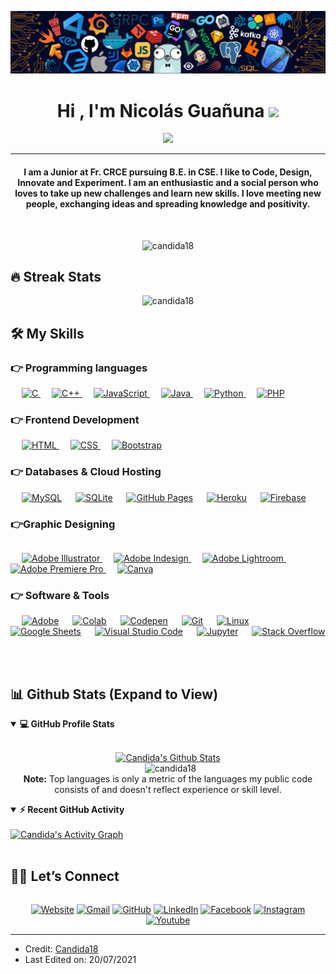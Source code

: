 
![header](img/header_.png)

  <h1 align="center">Hi , I'm Nicolás Guañuna <img src="https://media.giphy.com/media/hvRJCLFzcasrR4ia7z/giphy.gif" width="35"></h1>
<p align="center">
  <a href="https://github.com/DenverCoder1/readme-typing-svg"><img src="https://readme-typing-svg.herokuapp.com?lines=Full+Stack+Developer;center=true&amp;width=500&amp;height=50"></a>
</p>
<hr>
<h4 align="center">I am a Junior at Fr. CRCE pursuing B.E. in CSE. I like to Code, Design, Innovate and Experiment. I am an enthusiastic and a social person who loves to take up new challenges and learn new skills. I love meeting new people, exchanging ideas and spreading knowledge and positivity.</h4><div class="google-auto-placed ap_container" style="width: 100%; height: auto; clear: both; text-align: center;"><ins data-ad-format="auto" class="adsbygoogle adsbygoogle-noablate" data-ad-client="ca-pub-5867915342436534" data-adsbygoogle-status="done" style="display: block; margin: auto; background-color: transparent; height: 0px;" data-ad-status="unfilled"><div id="aswift_2_host" style="border: none; height: 0px; width: 1150px; margin: 0px; padding: 0px; position: relative; visibility: visible; background-color: transparent; display: inline-block; overflow: hidden; opacity: 0;"><iframe id="aswift_2" name="aswift_2" style="left: 0px; position: absolute; top: 0px; border: 0px; width: 1150px; height: 0px; min-height: auto; max-height: none; min-width: auto; max-width: none;" sandbox="allow-forms allow-popups allow-popups-to-escape-sandbox allow-same-origin allow-scripts allow-top-navigation-by-user-activation" width="1150" height="0" frameborder="0" marginwidth="0" marginheight="0" vspace="0" hspace="0" allowtransparency="true" scrolling="no" allow="attribution-reporting; run-ad-auction" src="https://pagead2.googlesyndication.com/pagead/ads?client=ca-pub-5867915342436534&amp;output=html&amp;h=280&amp;adk=196223603&amp;adf=1479443332&amp;w=1150&amp;fwrn=4&amp;fwrnh=100&amp;lmt=1760700880&amp;num_ads=1&amp;rafmt=1&amp;armr=3&amp;sem=mc&amp;pwprc=3343622871&amp;ad_type=text_image&amp;format=1150x280&amp;url=https%3A%2F%2Fgithubprofile.com%2Ftemplates%2FCandida18&amp;fwr=0&amp;pra=3&amp;rh=200&amp;rw=1150&amp;rpe=1&amp;resp_fmts=3&amp;wgl=1&amp;fa=27&amp;uach=WyJXaW5kb3dzIiwiMTkuMC4wIiwieDg2IiwiIiwiMTQxLjAuNzM5MC43OCIsbnVsbCwwLG51bGwsIjY0IixbWyJHb29nbGUgQ2hyb21lIiwiMTQxLjAuNzM5MC43OCJdLFsiTm90P0FfQnJhbmQiLCI4LjAuMC4wIl0sWyJDaHJvbWl1bSIsIjE0MS4wLjczOTAuNzgiXV0sMF0.&amp;abgtt=6&amp;dt=1760700880844&amp;bpp=1&amp;bdt=286&amp;idt=-M&amp;shv=r20251016&amp;mjsv=m202510140101&amp;ptt=9&amp;saldr=aa&amp;abxe=1&amp;eo_id_str=ID%3D446276ad63d02b35%3AT%3D1760700649%3ART%3D1760700649%3AS%3DAA-AfjZJOn-KDicjK4j_psoYk_ug&amp;prev_fmts=0x0%2C1200x280&amp;nras=3&amp;correlator=4208908798115&amp;frm=20&amp;pv=1&amp;u_tz=120&amp;u_his=7&amp;u_h=768&amp;u_w=1366&amp;u_ah=720&amp;u_aw=1366&amp;u_cd=24&amp;u_sd=1&amp;dmc=8&amp;adx=101&amp;ady=987&amp;biw=1351&amp;bih=599&amp;scr_x=0&amp;scr_y=0&amp;eid=95373555%2C31095218%2C31095301%2C42531705%2C95372730%2C95373013%2C95374047&amp;oid=2&amp;pvsid=3979576904766038&amp;tmod=786308909&amp;uas=0&amp;nvt=1&amp;ref=https%3A%2F%2Fgithubprofile.com%2Ftemplates%2F3&amp;fc=1408&amp;brdim=0%2C0%2C0%2C0%2C1366%2C0%2C1366%2C720%2C1366%2C599&amp;vis=1&amp;rsz=%7C%7Cs%7C&amp;abl=NS&amp;fu=128&amp;bc=31&amp;bz=1&amp;td=1&amp;tdf=2&amp;nt=1&amp;ifi=3&amp;uci=a!3&amp;btvi=1&amp;fsb=1&amp;dtd=6" data-google-container-id="a!3" tabindex="0" title="Advertisement" aria-label="Advertisement" data-google-query-id="CPj7z_SRq5ADFftqFQgdfG0l_A" data-load-complete="true"></iframe></div></ins></div>
<br>
<p align="center"> <img src="https://komarev.com/ghpvc/?username=candida18&amp;label=Profile%20views&amp;color=0e75b6&amp;style=plastic" alt="candida18"> </p>
<h2 id="-streak-stats">🔥 Streak Stats</h2>
<p align="center"><img src="https://github-readme-streak-stats.herokuapp.com/?user=candida18&amp;theme=algolia" alt="candida18"></p>
<h2 id="️-my-skills">🛠️ My Skills</h2>
<h3 id="-programming-languages">👉 Programming languages</h3>
<p align="left"> 
    
  <a href="https://www.cprogramming.com/" target="_blank"> 
    <img alt="C" src="https://img.shields.io/badge/C%20-%232370ED.svg?logo=c&amp;logoColor=white">
  </a> 
   
  <a href="https://www.w3schools.com/cpp/" target="_blank"> 
    <img alt="C++" src="https://img.shields.io/badge/C++%20-%2300599C.svg?logo=c%2B%2B&amp;logoColor=white">
  </a> 
   
  <a href="https://developer.mozilla.org/en-US/docs/Web/JavaScript" target="_blank"> 
     <img alt="JavaScript" src="https://img.shields.io/badge/JavaScript%20-%23F7DF1E.svg?logo=javascript&amp;logoColor=black">
   </a>
   
  <a href="https://www.java.com" target="_blank"> 
    <img alt="Java" src="https://img.shields.io/badge/Java-%23007396.svg?logo=java&amp;logoColor=white">
  </a>
   
   <a href="https://www.python.org" target="_blank">
    <img alt="Python" src="https://img.shields.io/badge/Python%20-%2314354C.svg?logo=python&amp;logoColor=white">
  </a>
   
  <a href="https://www.php.net/">
    <img alt="PHP" src="https://img.shields.io/badge/PHP-%23777BB4.svg?logo=php&amp;logoColor=white">
  </a>
</p>
<h3 id="-frontend-development">👉 Frontend Development</h3>
<p align="left"> 
    
  <a href="https://www.w3.org/html/" target="_blank"> 
   <img alt="HTML" src="https://img.shields.io/badge/HTML5%20-%23E34F26.svg?logo=html5&amp;logoColor=white">
  </a>   
   
  <a href="https://www.w3schools.com/css/" target="_blank">
    <img alt="CSS" src="https://img.shields.io/badge/CSS%20-%231572B6.svg?logo=css3&amp;logoColor=white">
  </a> 
    
  <a href="https://getbootstrap.com" target="_blank"> 
    <img alt="Bootstrap" src="https://img.shields.io/badge/Bootstrap-%23563D7C.svg?style=flat&amp;logo=bootstrap&amp;logoColor=white">
  </a>
</p>
<h3 id="-databases--cloud-hosting">👉 Databases &amp; Cloud Hosting</h3>
<p align="left">
   
    <a href="https://www.mysql.com/"><img alt="MySQL" src="https://img.shields.io/badge/MySQL-%2300f.svg?style=flat&amp;llogo=mysql&amp;logoColor=white"></a>
   
    <a href="https://www.sqlite.org/"><img alt="SQLite" src="https://img.shields.io/badge/sqlite-%2307405e.svg?style=flat&amp;logo=sqlite&amp;logoColor=white"></a>
   
    <a href="https://www.github.com"><img alt="GitHub Pages" src="https://img.shields.io/badge/GitHub%20Pages-%23327FC7.svg?style=flat&amp;llogo=github&amp;logoColor=white"></a>
   
    <a href="https://www.heroku.com/"><img alt="Heroku" src="https://img.shields.io/badge/Heroku%20-%23430098.svg?logo=heroku&amp;logoColor=white"></a>  
   
    <a href="https://firebase.google.com/"><img alt="Firebase" src="https://img.shields.io/badge/Firebase-%23316192.svg?logo=firebase&amp;logoColor=white"></a>
 </p>
<h3 id="graphic-designing">👉Graphic Designing</h3>
<div class="google-auto-placed" style="width: 100%; height: auto; clear: none; text-align: center;"><ins data-ad-format="auto" class="adsbygoogle adsbygoogle-noablate" data-ad-client="ca-pub-5867915342436534" data-adsbygoogle-status="done" style="display: block; margin: 10px auto; background-color: transparent; height: 0px;" data-ad-status="unfilled"><div id="aswift_4_host" style="border: none; height: 0px; width: 1150px; margin: 0px; padding: 0px; position: relative; visibility: visible; background-color: transparent; display: inline-block; overflow: hidden; opacity: 0;"><iframe id="aswift_4" name="aswift_4" style="left: 0px; position: absolute; top: 0px; border: 0px; width: 1150px; height: 0px; min-height: auto; max-height: none; min-width: auto; max-width: none;" sandbox="allow-forms allow-popups allow-popups-to-escape-sandbox allow-same-origin allow-scripts allow-top-navigation-by-user-activation" width="1150" height="0" frameborder="0" marginwidth="0" marginheight="0" vspace="0" hspace="0" allowtransparency="true" scrolling="no" allow="attribution-reporting; run-ad-auction" src="https://pagead2.googlesyndication.com/pagead/ads?client=ca-pub-5867915342436534&amp;output=html&amp;h=280&amp;adk=1296727556&amp;adf=3774456555&amp;pi=t.aa~a.4260891379~rp.1&amp;w=1150&amp;fwrn=4&amp;fwrnh=100&amp;lmt=1760700880&amp;rafmt=1&amp;to=qs&amp;pwprc=3343622871&amp;format=1150x280&amp;url=https%3A%2F%2Fgithubprofile.com%2Ftemplates%2FCandida18&amp;fwr=0&amp;pra=3&amp;rpe=1&amp;resp_fmts=3&amp;wgl=1&amp;fa=40&amp;uach=WyJXaW5kb3dzIiwiMTkuMC4wIiwieDg2IiwiIiwiMTQxLjAuNzM5MC43OCIsbnVsbCwwLG51bGwsIjY0IixbWyJHb29nbGUgQ2hyb21lIiwiMTQxLjAuNzM5MC43OCJdLFsiTm90P0FfQnJhbmQiLCI4LjAuMC4wIl0sWyJDaHJvbWl1bSIsIjE0MS4wLjczOTAuNzgiXV0sMF0.&amp;abgtt=6&amp;dt=1760700880861&amp;bpp=1&amp;bdt=303&amp;idt=0&amp;shv=r20251016&amp;mjsv=m202510140101&amp;ptt=9&amp;saldr=aa&amp;abxe=1&amp;eo_id_str=ID%3D446276ad63d02b35%3AT%3D1760700649%3ART%3D1760700649%3AS%3DAA-AfjZJOn-KDicjK4j_psoYk_ug&amp;prev_fmts=0x0%2C1200x280%2C1150x280%2C1150x280&amp;nras=5&amp;correlator=4208908798115&amp;frm=20&amp;pv=1&amp;u_tz=120&amp;u_his=7&amp;u_h=768&amp;u_w=1366&amp;u_ah=720&amp;u_aw=1366&amp;u_cd=24&amp;u_sd=1&amp;dmc=8&amp;adx=101&amp;ady=1811&amp;biw=1351&amp;bih=599&amp;scr_x=0&amp;scr_y=0&amp;eid=95373555%2C31095218%2C31095301%2C42531705%2C95372730%2C95373013%2C95374047&amp;oid=2&amp;pvsid=3979576904766038&amp;tmod=786308909&amp;uas=0&amp;nvt=1&amp;ref=https%3A%2F%2Fgithubprofile.com%2Ftemplates%2F3&amp;fc=1920&amp;brdim=0%2C0%2C0%2C0%2C1366%2C0%2C1366%2C720%2C1366%2C599&amp;vis=1&amp;rsz=%7C%7Cs%7C&amp;abl=NS&amp;fu=128&amp;bc=31&amp;bz=1&amp;td=1&amp;tdf=2&amp;nt=1&amp;ifi=5&amp;uci=a!5&amp;btvi=3&amp;fsb=1&amp;dtd=7" data-google-container-id="a!5" tabindex="0" title="Advertisement" aria-label="Advertisement" data-google-query-id="CPLp0PSRq5ADFaFvFQgdCZ4DWw" data-load-complete="true"></iframe></div></ins></div><p align="left">
   
   <a href="https://www.adobe.com/in/products/illustrator.html" target="_blank"> 
    <img alt="Adobe Illustrator" src="https://img.shields.io/badge/Adobe Illustrator-%23FF9A00.svg?style=flat&amp;logo=adobeillustrator&amp;logoColor=white">
  </a> 
   
  <a href="https://www.adobe.com/in/products/indesign.html" target="_blank"> 
    <img alt="Adobe Indesign" src="https://img.shields.io/badge/Adobe Indesign-%e749a0.svg?style=flat&amp;logo=adobeindesign&amp;logoColor=white"> 
  </a> 
     
  <a href="https://www.adobe.com/in/products/photoshop-lightroom.html" target="_blank"> 
    <img alt="Adobe Lightroom" src="https://img.shields.io/badge/Adobe Lightroom-%2300f.svg?style=flat&amp;logo=adobelightroom&amp;logoColor=white">
  </a>
    
  <a href="https://www.adobe.com/in/products/premiere.html" target="_blank"> 
   <img alt="Adobe Premiere Pro" src="https://img.shields.io/badge/Adobe Premiere Pro-%2300f.svg?style=flat&amp;logo=adobepremierepro&amp;logoColor=white">
  </a>
     
  <a href="#">
  	<img alt="Canva" src="https://img.shields.io/badge/Canva-%2300C4CC.svg?style=flat&amp;logo=Canva&amp;logoColor=white">
  </a>
 </p>
<h3 id="-software--tools">👉 Software &amp; Tools</h3>
<p>
   
    <a href="#"><img alt="Adobe" src="https://img.shields.io/badge/Adobe%20-%23FF0000.svg?logo=adobe&amp;logoColor=white"></a>
   
    <a href="#"><img alt="Colab" src="https://img.shields.io/badge/Colab-00b56a.svg?logo=google-colab&amp;logoColor=white"></a>
   
    <a href="#"><img alt="Codepen" src="https://img.shields.io/badge/Codepen-000000.svg?logo=codepen&amp;logoColor=white"></a>
   
    <a href="#"><img alt="Git" src="https://img.shields.io/badge/Git%20-%23F05033.svg?logo=git&amp;logoColor=white"></a>
   
    <a href="#"><img alt="Linux" src="https://img.shields.io/badge/Linux-FCC624?style=flat&amp;logo=linux&amp;logoColor=black"></a>
   
    <a href="#"><img alt="Google Sheets" src="https://img.shields.io/badge/Google%20Sheets%20-%2334A853.svg?logo=google%20sheets&amp;logoColor=white"></a>
   
    <a href="#"><img alt="Visual Studio Code" src="https://img.shields.io/badge/Visual%20Studio%20Code-0078d7.svg?logo=visual-studio-code&amp;logoColor=white"></a>
   
    <a href="#"><img alt="Jupyter" src="https://img.shields.io/badge/Jupyter%20-%23F37626.svg?logo=Jupyter&amp;logoColor=white"></a>
   
    <a href="#"><img alt="Stack Overflow" src="https://img.shields.io/badge/-Stack%20Overflow-FE7A16?logo=stack-overflow&amp;logoColor=white"></a>
   
</p>
<br>
<h2 id="-github-stats-expand-to-view">📊 Github Stats (Expand to View)</h2>
<details open=""> 
  <summary><b>💻 GitHub Profile Stats</b></summary>
  <br>
  <p align="center">
    <a href="https://github.com/anuraghazra/github-readme-stats"><img alt="Candida's Github Stats" src="https://github-readme-stats.vercel.app/api?username=candida18&amp;show_icons=true&amp;count_private=true&amp;theme=algolia" height="192px"></a>
<br>
  &nbsp;
	  <img src="https://github-readme-stats.vercel.app/api/top-langs?username=candida18&amp;show_icons=true&amp;locale=en&amp;layout=compact&amp;theme=algolia" alt="candida18" height="192px">
  <br>
  <b>Note:</b> Top languages is only a metric of the languages my public code consists of and doesn't reflect experience or skill level.
  </p>
</details>
<details open="">
  <summary><b>⚡ Recent GitHub Activity</b></summary>
  <br>
   <a href="https://github.com/Candida18"><img alt="Candida's Activity Graph" src="https://activity-graph.herokuapp.com/graph?username=candida18&amp;custom_title=Candida%20Noronha's%20Contribution%20Graph&amp;theme=react-dark"></a>
  <br>
</details>
<br>
<h2 id="️-lets-connect">🙋‍♀️ Let’s Connect</h2><div class="google-auto-placed ap_container" style="width: 100%; height: auto; clear: both; text-align: center;"><ins data-ad-format="auto" class="adsbygoogle adsbygoogle-noablate" data-ad-client="ca-pub-5867915342436534" data-adsbygoogle-status="done" style="display: block; margin: auto; background-color: transparent; height: 0px;" data-ad-status="unfilled"><div id="aswift_3_host" style="border: none; height: 0px; width: 1150px; margin: 0px; padding: 0px; position: relative; visibility: visible; background-color: transparent; display: inline-block; overflow: hidden; opacity: 0;"><iframe id="aswift_3" name="aswift_3" style="left: 0px; position: absolute; top: 0px; border: 0px; width: 1150px; height: 0px; min-height: auto; max-height: none; min-width: auto; max-width: none;" sandbox="allow-forms allow-popups allow-popups-to-escape-sandbox allow-same-origin allow-scripts allow-top-navigation-by-user-activation" width="1150" height="0" frameborder="0" marginwidth="0" marginheight="0" vspace="0" hspace="0" allowtransparency="true" scrolling="no" allow="attribution-reporting; run-ad-auction" src="https://pagead2.googlesyndication.com/pagead/ads?client=ca-pub-5867915342436534&amp;output=html&amp;h=280&amp;adk=196223603&amp;adf=3774456555&amp;w=1150&amp;fwrn=4&amp;fwrnh=100&amp;lmt=1760700880&amp;num_ads=1&amp;rafmt=1&amp;armr=3&amp;sem=mc&amp;pwprc=3343622871&amp;ad_type=text_image&amp;format=1150x280&amp;url=https%3A%2F%2Fgithubprofile.com%2Ftemplates%2FCandida18&amp;fwr=0&amp;pra=3&amp;rh=200&amp;rw=1150&amp;rpe=1&amp;resp_fmts=3&amp;wgl=1&amp;fa=27&amp;uach=WyJXaW5kb3dzIiwiMTkuMC4wIiwieDg2IiwiIiwiMTQxLjAuNzM5MC43OCIsbnVsbCwwLG51bGwsIjY0IixbWyJHb29nbGUgQ2hyb21lIiwiMTQxLjAuNzM5MC43OCJdLFsiTm90P0FfQnJhbmQiLCI4LjAuMC4wIl0sWyJDaHJvbWl1bSIsIjE0MS4wLjczOTAuNzgiXV0sMF0.&amp;abgtt=6&amp;dt=1760700880844&amp;bpp=1&amp;bdt=287&amp;idt=0&amp;shv=r20251016&amp;mjsv=m202510140101&amp;ptt=9&amp;saldr=aa&amp;abxe=1&amp;eo_id_str=ID%3D446276ad63d02b35%3AT%3D1760700649%3ART%3D1760700649%3AS%3DAA-AfjZJOn-KDicjK4j_psoYk_ug&amp;prev_fmts=0x0%2C1200x280%2C1150x280&amp;nras=4&amp;correlator=4208908798115&amp;frm=20&amp;pv=1&amp;u_tz=120&amp;u_his=7&amp;u_h=768&amp;u_w=1366&amp;u_ah=720&amp;u_aw=1366&amp;u_cd=24&amp;u_sd=1&amp;dmc=8&amp;adx=101&amp;ady=2224&amp;biw=1351&amp;bih=599&amp;scr_x=0&amp;scr_y=0&amp;eid=95373555%2C31095218%2C31095301%2C42531705%2C95372730%2C95373013%2C95374047&amp;oid=2&amp;pvsid=3979576904766038&amp;tmod=786308909&amp;uas=0&amp;nvt=1&amp;ref=https%3A%2F%2Fgithubprofile.com%2Ftemplates%2F3&amp;fc=1408&amp;brdim=0%2C0%2C0%2C0%2C1366%2C0%2C1366%2C720%2C1366%2C599&amp;vis=1&amp;rsz=%7C%7Cs%7C&amp;abl=NS&amp;fu=128&amp;bc=31&amp;bz=1&amp;td=1&amp;tdf=2&amp;nt=1&amp;ifi=4&amp;uci=a!4&amp;btvi=2&amp;fsb=1&amp;dtd=7" data-google-container-id="a!4" tabindex="0" title="Advertisement" aria-label="Advertisement" data-google-query-id="CLKJ0PSRq5ADFV9uFQgdBXs0dA" data-load-complete="true"></iframe></div></ins></div>
<p align="center">
  <a href="https://candida-noronha.web.app/"><img src="https://img.icons8.com/bubbles/50/000000/web.png" alt="Website"></a>
	<a href="mailto:candida.noronha18@gmail.com"><img src="https://img.icons8.com/bubbles/50/000000/gmail.png" alt="Gmail"></a>
	<a href="https://github.com/Candida18"><img src="https://img.icons8.com/bubbles/50/000000/github.png" alt="GitHub"></a>
	<a href="https://linkedin.com/in/candida-ruth-noronha-b019101ab"><img src="https://img.icons8.com/bubbles/50/000000/linkedin.png" alt="LinkedIn"></a>
	<a href="https://www.facebook.com/candida.noronha.77"><img src="https://img.icons8.com/bubbles/50/000000/facebook-new.png" alt="Facebook"></a>
	<a href="https://instagram.com/candyyyy__18"><img src="https://img.icons8.com/bubbles/50/000000/instagram.png" alt="Instagram"></a>
	<a href="https://www.youtube.com/channel/UC7V1Gm8V0kRLp_EHB8aDj2A"><img src="https://img.icons8.com/bubbles/50/000000/youtube.png" alt="Youtube"></a>
</p>
<hr>
<ul>
<li>Credit: <a href="https://github.com/Candida18">Candida18</a></li>
<li>Last Edited on: 20/07/2021</li>
</ul> 
